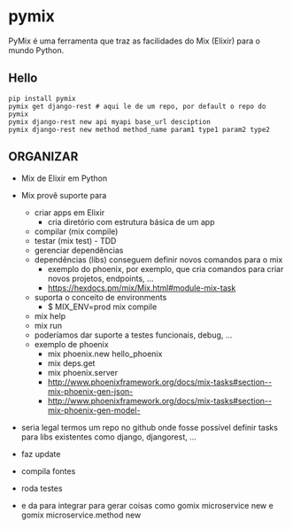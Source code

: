 # pymix
PyMix é uma ferramenta que traz as facilidades do Mix (Elixir) para o mundo Python.

## Hello

```shell
pip install pymix
pymix get django-rest # aqui le de um repo, por default o repo do pymix
pymix django-rest new api myapi base_url desciption
pymix django-rest new method method_name param1 type1 param2 type2
```


## ORGANIZAR

- Mix de Elixir em Python
- Mix provê suporte para
    - criar apps em Elixir
        - cria diretório com estrutura básica de um app
    - compilar (mix compile)
    - testar (mix test) - TDD
    - gerenciar dependências
    - dependências (libs) conseguem definir novos comandos para o mix
        - exemplo do phoenix, por exemplo, que cria comandos para criar novos projetos, endpoints, …
        - https://hexdocs.pm/mix/Mix.html#module-mix-task
    - suporta o conceito de environments
        - $ MIX_ENV=prod mix compile
    - mix help
    - mix run
    - poderíamos dar suporte a testes funcionais, debug, ...
    - exemplo de phoenix
        - mix phoenix.new hello_phoenix
        - mix deps.get
        - mix phoenix.server
        - http://www.phoenixframework.org/docs/mix-tasks#section--mix-phoenix-gen-json-
        - http://www.phoenixframework.org/docs/mix-tasks#section--mix-phoenix-gen-model-

- seria legal termos um repo no github onde fosse possível definir tasks para libs existentes como django, djangorest, …
- faz update
- compila fontes
- roda testes
- e da para integrar para gerar coisas como gomix microservice new e gomix microservice.method new

